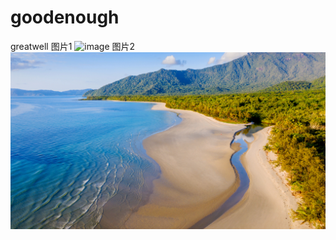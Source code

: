 # goodenough
greatwell
图片1 
![image](https://github.com/Johnnyang01/goodenough/blob/master/GrandStaircase_ZH-CN5928937512_UHD.jpg)
图片2
![image](https://github.com/Johnnyang01/goodenough/blob/master/th1%20(1).jfif)
